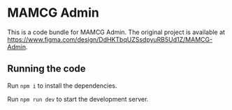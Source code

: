 
  # MAMCG Admin

  This is a code bundle for MAMCG Admin. The original project is available at https://www.figma.com/design/DdHKTbqUZSsdpyuRB5Ud1Z/MAMCG-Admin.

  ## Running the code

  Run `npm i` to install the dependencies.

  Run `npm run dev` to start the development server.
  